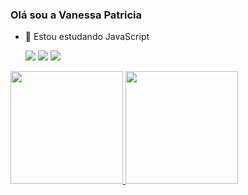 ### Olá sou a Vanessa Patricia



- 🌱 Estou estudando JavaScript


  <a href="https://www.instagram.com/_nessapatti" target="_blank"><img src="https://img.shields.io/badge/-Instagram-%23E4405F?style=for-the-badge&logo=instagram&logoColor=white" target="_blank"></a> 
  <a href = "vanessapatricia334@gmail.com"><img src="https://img.shields.io/badge/-Gmail-%23333?style=for-the-badge&logo=gmail&logoColor=white" target="_blank"></a>
  <a href="https://www.linkedin.com/in/vanessa-patricia-da-silva-36b340208/" target="_blank"><img src="https://img.shields.io/badge/-LinkedIn-%230077B5?style=for-the-badge&logo=linkedin&logoColor=white" target="_blank"></a> 
  
<div>
  <a href="(https://github.com/Pattynessa)">
  <img height="180em" src="https://github-readme-stats.vercel.app/api?username=Pattynessa&show_icons=true&theme=dark&include_all_commits=true&count_private=true"/>
  <img height="180em" src="https://github-readme-stats.vercel.app/api/top-langs/?username=Pattynessa&layout=compact&langs_count=16&theme=dark"/>
</div>
  
  

